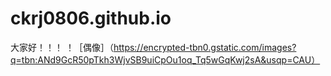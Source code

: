 # ckrj0806.github.io
大家好！！！
！［偶像］（https://encrypted-tbn0.gstatic.com/images?q=tbn:ANd9GcR50pTkh3WjvSB9uiCpOu1oq_Tq5wGqKwj2sA&usqp=CAU）
